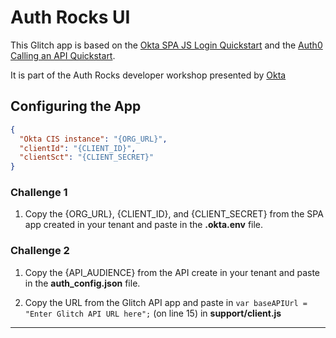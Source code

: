 # Auth Rocks UI

This Glitch app is based on the [Okta SPA JS Login Quickstart](https://github.com/auth0-samples/auth0-javascript-samples/tree/master/01-Login) and the [Auth0 Calling an API Quickstart](https://github.com/auth0-samples/auth0-javascript-samples/tree/master/02-Calling-an-API).

It is part of the Auth Rocks developer workshop presented by [Okta](https://okta.com)

## Configuring the App

```json
{
  "Okta CIS instance": "{ORG_URL}",
  "clientId": "{CLIENT_ID}",
  "clientSct": "{CLIENT_SECRET}"
}
```

### Challenge 1

1. Copy the {ORG_URL}, {CLIENT_ID}, and {CLIENT_SECRET} from the SPA app created in your tenant and paste in the **.okta.env** file.

### Challenge 2

1. Copy the {API_AUDIENCE} from the API create in your tenant and paste in the **auth_config.json** file.

2. Copy the URL from the Glitch API app and paste in `var baseAPIUrl = "Enter Glitch API URL here";` (on line 15) in **support/client.js**


---